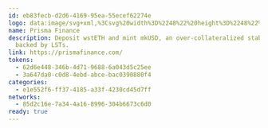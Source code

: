 ```yaml
---
id: eb83fecb-d2d6-4169-95ea-55ecef62274e
logo: data:image/svg+xml,%3Csvg%20width%3D%2248%22%20height%3D%2248%22%20viewBox%3D%220%200%2048%2048%22%20fill%3D%22none%22%20xmlns%3D%22http%3A%2F%2Fwww.w3.org%2F2000%2Fsvg%22%3E%0A%3Cpath%20d%3D%22M24%2048C37.2548%2048%2048%2037.2548%2048%2024C48%2010.7452%2037.2548%200%2024%200C10.7452%200%200%2010.7452%200%2024C0%2037.2548%2010.7452%2048%2024%2048Z%22%20fill%3D%22%23242426%22%2F%3E%0A%3Cpath%20d%3D%22M12.493%2024.3614C13.4075%2022.8143%2014.322%2021.3214%2015.2962%2019.8424C18.1173%2021.4905%2020.8788%2023.1245%2023.6663%2024.8023C23.7181%2024.948%2023.7666%2025.05%2023.7666%2025.152C23.7661%2027.2048%2023.76%2029.2575%2023.7105%2031.3077C19.9416%2029.1888%2016.2173%2027.0724%2012.493%2024.9559C12.493%2024.7758%2012.493%2024.5956%2012.493%2024.3614Z%22%20fill%3D%22%230CB875%22%2F%3E%0A%3Cpath%20d%3D%22M12.493%2024.9991C16.2173%2027.0724%2019.9416%2029.1888%2023.7192%2031.3162C23.7725%2031.3272%2023.7712%2031.3515%2023.7714%2031.4094C23.773%2033.0998%2023.7745%2034.7324%2023.7662%2036.372C23.7565%2036.379%2023.7354%2036.3902%2023.6934%2036.3779C22.5178%2035.6742%2021.393%2034.9677%2020.2473%2034.297C19.5359%2033.8805%2018.7927%2033.518%2018.0638%2033.1313C18.0638%2033.1313%2018.0712%2033.1285%2018.0611%2033.096C18.0066%2033.0417%2017.9622%2033.0199%2017.9179%2032.9981C16.2763%2030.6005%2014.6352%2028.2026%2012.9922%2025.806C12.8609%2025.6144%2012.7165%2025.4318%2012.5356%2025.2302C12.493%2025.1577%2012.493%2025.1%2012.493%2024.9991Z%22%20fill%3D%22%231A78D7%22%2F%3E%0A%3Cpath%20d%3D%22M18.0679%2033.178C18.7928%2033.5181%2019.5359%2033.8805%2020.2474%2034.2971C21.3931%2034.9678%2022.5179%2035.6742%2023.7064%2036.4359C23.7649%2037.7705%2023.7616%2039.0347%2023.7785%2040.2987C23.7818%2040.5471%2023.8636%2040.7945%2023.9092%2041.0423C23.8119%2041.0423%2023.7146%2041.0423%2023.5686%2041.0423C21.704%2038.4364%2019.8879%2035.8305%2018.0679%2033.178Z%22%20fill%3D%22%234F29DD%22%2F%3E%0A%3Cpath%20d%3D%22M23.9417%2041.0422C23.8637%2040.7944%2023.7819%2040.547%2023.7786%2040.2986C23.7617%2039.0346%2023.765%2037.7704%2023.7484%2036.4482C23.7355%2036.3902%2023.7567%2036.3789%2023.8126%2036.3704C24.9472%2035.7125%2026.0193%2035.0516%2027.1069%2034.4175C27.8541%2033.9818%2028.6229%2033.5832%2029.382%2033.1681C28.9162%2033.8978%2028.4716%2034.6421%2027.9806%2035.3545C26.688%2037.2301%2025.3752%2039.0918%2024.0548%2041.0006C24.039%2041.0422%2023.9741%2041.0422%2023.9417%2041.0422Z%22%20fill%3D%22%23827FF4%22%2F%3E%0A%3Cpath%20d%3D%22M23.7636%2031.3187C23.7598%2029.2574%2023.7659%2027.2047%2023.7664%2025.152C23.7665%2025.05%2023.7179%2024.9479%2023.6984%2024.7957C23.726%2024.7398%2023.7472%2024.734%2023.818%2024.7268C25.6698%2023.6797%2027.4776%2022.6432%2029.2724%2021.5847C30.2681%2020.9975%2031.2421%2020.3735%2032.2259%2019.7661C33.1288%2021.2359%2034.0433%2022.6988%2034.9214%2024.1833C35.0463%2024.3945%2034.9939%2024.7105%2034.9557%2025.022C34.6988%2025.1675%2034.5077%2025.2656%2034.3211%2025.3713C30.8041%2027.3642%2027.2876%2029.358%2023.7711%2031.3516C23.7711%2031.3516%2023.7724%2031.3272%2023.7636%2031.3187Z%22%20fill%3D%22%2374CA39%22%2F%3E%0A%3Cpath%20d%3D%22M23.7686%2024.7281C23.7474%2024.7339%2023.7261%2024.7396%2023.6726%2024.7518C20.8788%2023.1243%2018.1173%2021.4902%2015.3312%2019.8175C16.1013%2018.4096%2016.8956%2017.0401%2017.6912%2015.6715C17.8713%2015.3617%2018.056%2015.0546%2018.3173%2014.7446C20.1907%2015.8127%2021.9855%2016.8824%2023.7791%2018.0127C23.7749%2020.2917%2023.7717%2022.5099%2023.7686%2024.7281Z%22%20fill%3D%22%23FDB930%22%2F%3E%0A%3Cpath%20d%3D%22M23.8183%2024.7268C23.7719%2022.5101%2023.775%2020.2919%2023.7777%2018.0106C23.7771%2017.9476%2023.7738%2017.9431%2023.8165%2017.9292C25.6527%2016.8448%2027.4463%2015.7743%2029.2399%2014.7039C30.2299%2016.3605%2031.2199%2018.0172%2032.218%2019.72C31.2424%2020.3736%2030.2684%2020.9975%2029.2727%2021.5848C27.4779%2022.6432%2025.6701%2023.6797%2023.8183%2024.7268Z%22%20fill%3D%22%23FEC866%22%2F%3E%0A%3Cpath%20d%3D%22M23.7712%2031.4094C27.2876%2029.358%2030.8041%2027.3642%2034.3211%2025.3713C34.5078%2025.2655%2034.6988%2025.1675%2034.9402%2025.066C34.2819%2026.1529%2033.5863%2027.2498%2032.8571%2028.3238C31.8402%2029.8218%2030.7981%2031.3027%2029.7198%2032.8462C29.6399%2032.9287%2029.6212%2032.9635%2029.6169%2033.006C29.6169%2033.006%2029.6165%2032.9986%2029.579%2033.0003C29.4845%2033.0519%2029.4275%2033.1017%2029.3705%2033.1516C29.3705%2033.1516%2029.3793%2033.1579%2029.3805%2033.163C28.6226%2033.5833%2027.8538%2033.9819%2027.1066%2034.4175C26.019%2035.0517%2024.9469%2035.7125%2023.822%2036.3635C23.7743%2034.7324%2023.7729%2033.0998%2023.7712%2031.4094Z%22%20fill%3D%22%2353AEF8%22%2F%3E%0A%3Cpath%20d%3D%22M23.7785%2017.9499C21.9853%2016.8825%2020.1906%2015.8128%2018.3558%2014.7225C19.098%2013.3434%2019.881%2011.9854%2020.6616%2010.626C20.7655%2010.4451%2020.857%2010.2571%2021.0151%2010.0907C21.9787%2010.6533%2022.8815%2011.1977%2023.783%2011.8017C23.779%2013.8886%2023.7763%2015.9158%2023.7736%2017.943C23.7736%2017.943%2023.7769%2017.9475%2023.7785%2017.9499Z%22%20fill%3D%22%23F86E30%22%2F%3E%0A%3Cpath%20d%3D%22M23.8163%2017.929C23.7764%2015.9157%2023.7791%2013.8885%2023.7823%2011.7965C23.7829%2011.7317%2023.7795%2011.7217%2023.8251%2011.718C24.7495%2011.1931%2025.6284%2010.672%2026.5072%2010.1509C27.0264%2010.9854%2027.5534%2011.8152%2028.0623%2012.656C28.4542%2013.3033%2028.8234%2013.9644%2029.2212%2014.6616C27.4461%2015.7742%2025.6525%2016.8447%2023.8163%2017.929Z%22%20fill%3D%22%23F78F31%22%2F%3E%0A%3Cpath%20d%3D%22M23.7837%2011.7369C22.8816%2011.1977%2021.9788%2010.6534%2021.0549%2010.0689C21.7958%208.73743%2022.5539%207.44375%2023.326%206.15847C23.3965%206.04114%2023.5567%205.97771%2023.7261%205.95764C23.7778%207.9246%2023.7787%209.82317%2023.7795%2011.7217C23.7795%2011.7217%2023.7829%2011.7317%2023.7837%2011.7369Z%22%20fill%3D%22%23E91224%22%2F%3E%0A%3Cpath%20d%3D%22M23.8251%2011.718C23.7786%209.82318%2023.7778%207.9246%2023.775%205.96667C23.9312%205.9938%2024.1572%206.03971%2024.2368%206.17305C25.0058%207.45988%2025.7502%208.76142%2026.5044%2010.1048C25.6283%2010.672%2024.7495%2011.1932%2023.8251%2011.718Z%22%20fill%3D%22%23FC306B%22%2F%3E%0A%3Cpath%20d%3D%22M29.4114%2033.1611C29.4275%2033.1017%2029.4844%2033.0518%2029.5826%2033.001C29.5666%2033.0569%2029.5094%2033.1137%2029.4114%2033.1611Z%22%20fill%3D%22%23827FF4%22%2F%3E%0A%3Cpath%20d%3D%22M29.6481%2032.9955C29.6214%2032.9635%2029.6401%2032.9287%2029.6994%2032.8866C29.7101%2032.9094%2029.6947%2032.9472%2029.6481%2032.9955Z%22%20fill%3D%22%23827FF4%22%2F%3E%0A%3Cpath%20d%3D%22M17.9331%2033.0318C17.9624%2033.02%2018.0067%2033.0418%2018.0613%2033.1C18.0303%2033.1128%2017.9893%2033.0891%2017.9331%2033.0318Z%22%20fill%3D%22%234F29DD%22%2F%3E%0A%3C%2Fsvg%3E%0A
name: Prisma Finance
description: Deposit wstETH and mint mkUSD, an over-collateralized stablecoin
  backed by LSTs.
link: https://prismafinance.com/
tokens:
  - 62d6e448-346b-4d71-9688-6a043d5c25ee
  - 3a647da0-c0d8-4ebd-abce-bac0390880f4
categories:
  - e1e552f6-ff37-4185-a33f-4230cd45d7ff
networks:
  - 85d2c16e-7a34-4a16-8996-304b6673c6d0
ready: true
---
```

